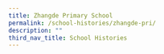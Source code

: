 ```yaml
---
title: Zhangde Primary School
permalink: /school-histories/zhangde-pri/
description: ""
third_nav_title: School Histories
---
```


